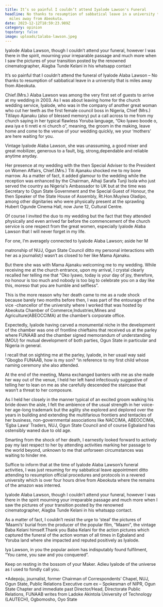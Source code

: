 ```yaml
---
title: It’s so painful I couldn’t attend Iyalode Lawson's Funeral
headline: No thanks to resumption of sabbatical leave in a university that is
  miles away from Abeokuta.
date: 2023-12-12T18:59:23.989Z
category: opinion
topstory: false
image: uploads/1alaba-lawson.jpeg
---
```

Iyalode Alaba Lawson, though I couldn’t attend your funeral, however I was there in the spirit,  mourning your irreparable passage and much more when I saw the pictures of your transition posted by the renowned cinematographer, Alagba Tunde Kelani in his whatsapp contact



It’s so painful that I couldn’t attend the funeral of Iyalode Alaba Lawson – No thanks to resumption of sabbatical leave in a university that is miles away from Abeokuta.



Chief.(Mrs.) Alaba Lawson was among the very first set of guests to arrive at my wedding in 2003. As I was about leaving home for the church wedding service, Iyalode, who was in the company of another great woman who cut her teeth as the first female council boss in Nigeria, Chief (Mrs.) Titilayo Ajanaku (also of blessed memory) put a call across to me from my church saying in her typical flawless Yoruba language, “Oko Iyawo boode o, awa iya e ti nreti e ni church o”, meaning, the groom in the making, leave home and come to the venue of your wedding quickly, we your ‘mothers’ are here waiting for you.



Vintage Iyalode Alaba Lawson, she was unassuming, a good mixer and great mobilizer, generous to a fault, big, strong,dependable and reliable anytime anyday.



Her presence at my wedding with the then Special Adviser to the President on Women Affairs, Chief.(Mrs.) Titi Ajanaku shocked me to my bone marrow. As a matter of fact, it added glamour to the wedding while the reception was enhanced by the Chairman, Alhaji Sarafa Tunji Isola who just served the country as Nigeria's Ambassador to UK but at the time was Secretary to Ogun State Government and the Special Guest of Honour, the then Speaker of the State House of Assembly, Rt.Hon.Muyiwa Oladipo, among other dignitaries who were physically present at the sprawling Hubert Ogunde Cinema Hall, now June 12, Cultural Centre.



Of course I invited the duo to my wedding but the fact that they attended physically and even arrived far before the commencement of the church service is one respect from the great women, especially Iyalode Alaba Lawson that I will never forget in my life.



For one, I’m averagely connected to Iyalode Alaba Lawson; aside her M

matronship of NUJ, Ogun State Council ditto my personal interactions with her as a journalist;I wasn’t as closed to her like Mama Ajanaku.



But there she was with Mama Ajanaku welcoming me to my wedding. While receiving me at the church entrance, upon my arrival, I crystal clearly recalled her telling me that “Oko Iyawo, today is your day of joy, therefore, no honour is too much and nobody is too big to celebrate you on a day like this, moreso that you are humble and selfless”.



This is the more reason why her death came to me as a rude shock because barely two months before then, I was part of the entourage of the vice -chancellor of the university where I worked that was hosted by Abeokuta Chamber of Commerce,Industries,Mines and Agriculture(ABEOCCIMA) at the chamber’s corporate office.



Expectedly, Iyalode having carved a monumental niche in the development of the chamber was one of frontline chieftains that received us at the parley where FUNAAB and the chamber signed memorandum of understanding (MOU) for mutual development of both parties, Ogun State in particular and Nigeria in general.



I recall that on sighting me at the parley, Iyalode, in her usual way said “Gbogbo FUNAAB, how is my son? “in reference to my first child whose naming ceremony she also attended.



At the end of the meeting, Mama exchanged banters with me as she made her way out of the venue, I held her left hand infectiously suggestive of telling her to lean on me as she carefully descended the staircase that wasn’t a threat to her composure.



As I held her closely in the manner typical of an excited groom walking his bride down the aisle, I felt the ambience of the usual strength in her voice-her age-long trademark but the agility she explored and deplored over the years in building and extending the multifarious frontiers and tentacles of her business, non-governmental associations like NACCIMA, ABEOCCIMA, ‘Egba Lawa’ Traders, NUJ, Ogun State Council and of course Egbaland has ostensibly waned due to old age.



Smarting from the shock of her death, I earnestly looked forward to actively pay my last respect to her by attending activities marking her passage to the world beyond, unknown to me that unforseen circumstances was waiting to hinder me.



Suffice to inform that at the time of Iyalode Alaba Lawson’s funeral activities, I was just resuming for my sabbatical leave appointment ditto attending to resumption official procedures and protocols in a revered university which is over four hours drive from Abeokuta where the remains of the amazon was interred.



Iyalode Alaba Lawson, though I couldn’t attend your funeral, however I was there in the spirit mourning your irreparable passage and much more when I saw the pictures of your transition posted by the renowned cinematographer, Alagba Tunde Kelani in his whatsapp contact.



As a matter of fact, I couldn’t resist the urge to ‘steal’ the pictures of ‘Maami’s’ burial from the producer of the popular fIlm, "Maami", the vintage Baba Kelani himself.Thank you Baba Kelani for the action pictures which captured the funeral of the action woman of all times in Egbaland and Yoruba land where she impacted and reputed positively as Iyalode.



Iya Lawson, in you the popular axiom has indisputably found fulfilment, “You came, you saw and you conquered”.



Keep on resting in the bossom of your Maker. Adieu Iyalode of the universe as I used to fondly call you.



\*Adepoju, journalist, former Chairman of Correspondents’ Chapel, NUJ, Ogun State, Public Relations Executive cum ex – Spokesman of NIPR, Ogun State Chapter and immediate past Director/Head, Directorate Public Relations, FUNAAB writes from Ladoke Akintola University of Technology (LAUTECH), Ogbomosho, Oyo State